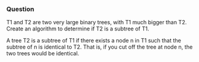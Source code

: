 ### Question

T1 and T2 are two very large binary trees, with T1 much bigger than T2. Create an
algorithm to determine if T2 is a subtree of T1.

A tree T2 is a subtree of T1 if there exists a node n in T1 such that the subtree of n is identical to T2.
That is, if you cut off the tree at node n, the two trees would be identical.
